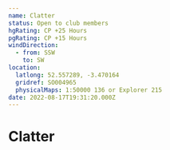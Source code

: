 ```yaml
---
name: Clatter
status: Open to club members
hgRating: CP +25 Hours
pgRating: CP +15 Hours
windDirection:
  - from: SSW
    to: SW
location:
  latlong: 52.557289, -3.470164
  gridref: SO004965
  physicalMaps: 1:50000 136 or Explorer 215
date: 2022-08-17T19:31:20.000Z
---
```


# Clatter

